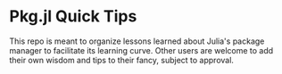 # Pkg.jl Quick Tips

This repo is meant to organize lessons learned about Julia's package manager to facilitate its learning curve. Other users are welcome to add their own wisdom and tips to their fancy, subject to approval.
